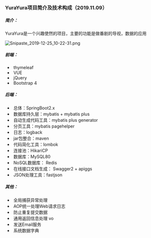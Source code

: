 ### YuraYura项目简介及技术构成（2019.11.09）



##### 简介：

YuraYura是一个兴趣使然的项目，主要的功能是做番剧的导视，数据的应用

![Snipaste_2019-12-25_10-22-31.png](https://i.loli.net/2019/12/25/ZdQiAefXL5SmHcb.png) 



##### 前端：

- ​    thymeleaf
- ​    VUE
- ​    jQuery
- ​    Bootstrap 4

##### 后端：

- ​    总体：SpringBoot2.x
- ​    数据库持久层：mybatis + mybatis plus
- ​    自动生成代码工具：mybatis plus generator
- ​    分页工具：mybatis pagehelper
- ​    日志：logback
- ​    jar包整合：maven
- ​    代码简化工具：lombok
- ​    连接池：HikariCP
- ​    数据库：MySQL80
- ​    NoSQL数据库： Redis
- ​    在线接口文档生成： Swagger2 + apiggs
- ​    JSON处理工具：fastjson

##### 其他：

- ​    全局捕获异常处理
- ​    AOP统一处理Web请求日志
- ​    防止重复提交数据
- ​    通用返回信息处理 vo
- ​    发送Email服务
- ​    系统数据字典

